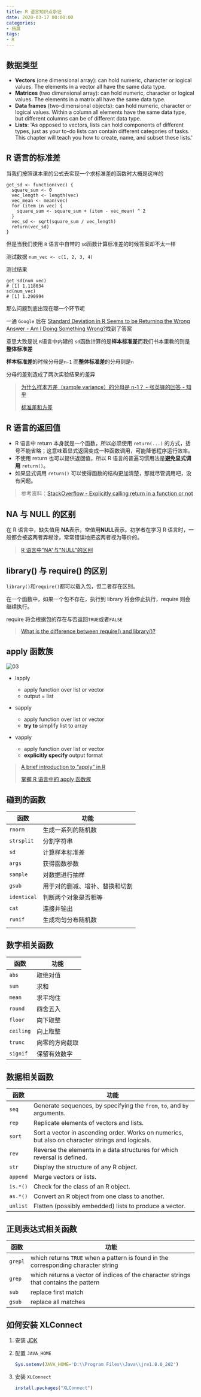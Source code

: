 ```yaml
---
title: R 语言知识点杂记
date: 2020-03-17 00:00:00
categories: 
- 拓展
tags:
- R
---
```


## 数据类型

- **Vectors** (one dimensional array): can hold numeric, character or logical values. The elements in a vector all have the same data type.
- **Matrices** (two dimensional array): can hold numeric, character or logical values. The elements in a matrix all have the same data type.
- **Data frames** (two-dimensional objects): can hold numeric, character or logical values. Within a column all elements have the same data type, but different columns can be of different data type.
- **Lists**: 'As opposed to vectors, lists can hold components of different types, just as your to-do lists can contain different categories of tasks. This chapter will teach you how to create, name, and subset these lists.'

## R 语言的标准差

当我们按照课本里的公式去实现一个求标准差的函数时大概是这样的

```rgit 
get_sd <- function(vec) {
  square_sum <- 0
  vec_length <- length(vec)
  vec_mean <- mean(vec)
  for (item in vec) {
    square_sum <- square_sum + (item - vec_mean) ^ 2
  }
  vec_sd <- sqrt(square_sum / vec_length)
  return(vec_sd)
}
```

但是当我们使用 `R` 语言中自带的 `sd`函数计算标准差的时候答案却不太一样

测试数据 `num_vec <- c(1, 2, 3, 4)`

测试结果

```rgit 
get_sd(num_vec)
# [1] 1.118034
sd(num_vec)
# [1] 1.290994
```

那么问题到底出现在哪一个环节呢

一通 `Google` 后在 [Standard Deviation in R Seems to be Returning the Wrong Answer - Am I Doing Something Wrong?](https://stackoverflow.com/questions/6457755/standard-deviation-in-r-seems-to-be-returning-the-wrong-answer-am-i-doing-some)找到了答案

意思大致是说 `R`语言中内建的 `sd`函数计算的是**样本标准差**而我们书本里教的则是**整体标准差**

**样本标准差**的时候分母是`n-1` 而**整体标准差**的分母则是`n`

分母的差别造成了两次实验结果的差异

> [为什么样本方差（sample variance）的分母是 n-1？ - 张英锋的回答 - 知乎](https://www.zhihu.com/question/20099757/answer/658048814)
>
> [标准差和方差](https://www.shuxuele.com/data/standard-deviation.html)

## R 语言的返回值

- R 语言中 return 本身就是一个函数，所以必须使用 `return(...)` 的方式，括号不能省略；这意味着显式返回变成一种函数调用，可能降低程序运行效率。
- 不使用 return 也可以提供返回值，所以 R 语言的普遍习惯用法是**避免显式调用** `return()`。
- 如果显式调用 `return()` 可以使得函数的结构更加清楚，那就尽管调用吧，没有问题。

> 参考资料：[StackOverflow - Explicitly calling return in a function or not](https://link.zhihu.com/?target=http%3A//stackoverflow.com/questions/11738823/explicitly-calling-return-in-a-function-or-not)

## NA 与 NULL 的区别

在 R 语言中，缺失值用 **NA**表示，空值用**NULL**表示。初学者在学习 R 语言时，一般都会被这两者弄糊涂，常常错误地把这两者视为等价的。

> [R 语言中"NA"与"NULL"的区别](https://www.cnblogs.com/100thMountain/archive/2012/12/12/2815212.html)

## library() 与 require() 的区别

`library()`和`require()`都可以载入包，但二者存在区别。

在一个函数中，如果一个包不存在，执行到 library 将会停止执行，require 则会继续执行。

require 将会根据包的存在与否返回`TRUE`或者`FALSE`

> [What is the difference between require() and library()?](https://stackoverflow.com/questions/5595512/what-is-the-difference-between-require-and-library)

## apply 函数族

![03](/images/post/03.png)

- lapply

  - apply function over list or vector
  - output = list

- sapply

  - apply function over list or vector
  - **try to** simplify list to array

- vapply

  - apply function over list or vector
  - **explicitly specify** output format

> [A brief introduction to “apply” in R](https://nsaunders.wordpress.com/2010/08/20/a-brief-introduction-to-apply-in-r/)
>
> [掌握 R 语言中的 apply 函数族](http://blog.fens.me/r-apply/)

## 碰到的函数

| 函数        | 功能                           |
| ----------- | ------------------------------ |
| `rnorm`     | 生成一系列的随机数             |
| `strsplit`  | 分割字符串                     |
| `sd`        | 计算样本标准差                 |
| `args`      | 获得函数参数                   |
| `sample`    | 对数据进行抽样                 |
| `gsub`      | 用于对的删减、增补、替换和切割 |
| `identical` | 判断两个对象是否相等           |
| `cat`       | 连接并输出                     |
| `runif`     | 生成均匀分布随机数             |
|             |                                |

## 数字相关函数

| 函数      | 功能           |
| --------- | -------------- |
| `abs`     | 取绝对值       |
| `sum`     | 求和           |
| `mean`    | 求平均住       |
| `round`   | 四舍五入       |
| `floor`   | 向下取整       |
| `ceiling` | 向上取整       |
| `trunc`   | 向零的方向截取 |
| `signif`  | 保留有效数字   |

## 数据相关函数

| 函数     | 功能                                                                                             |
| -------- | ------------------------------------------------------------------------------------------------ |
| `seq`    | Generate sequences, by specifying the `from`, `to`, and `by` arguments.                          |
| `rep`    | Replicate elements of vectors and lists.                                                         |
| `sort`   | Sort a vector in ascending order. Works on numerics, but also on character strings and logicals. |
| `rev`    | Reverse the elements in a data structures for which reversal is defined.                         |
| `str`    | Display the structure of any R object.                                                           |
| `append` | Merge vectors or lists.                                                                          |
| `is.*()` | Check for the class of an R object.                                                              |
| `as.*()` | Convert an R object from one class to another.                                                   |
| `unlist` | Flatten (possibly embedded) lists to produce a vector.                                           |

## 正则表达式相关函数

| 函数    | 功能                                                         |
| ------- | ------------------------------------------------------------ |
| `grepl` | which returns `TRUE` when a pattern is found in the corresponding character string |
| `grep`  | which returns a vector of indices of the character strings that contains the pattern |
| `sub`   | replace first match                                          |
| `gsub`  | replace all matches                                          |

## 如何安装 XLConnect 

1. 安装 [JDK](https://mirrors.huaweicloud.com/java/jdk/)

2. 配置 `JAVA_HOME`

   ```r
   Sys.setenv(JAVA_HOME='D:\\Program Files\\Java\\jre1.8.0_202')
   ```

3. 安装 `XLConnect`

   ```r
   install.packages("XLConnect")
   ```

   


